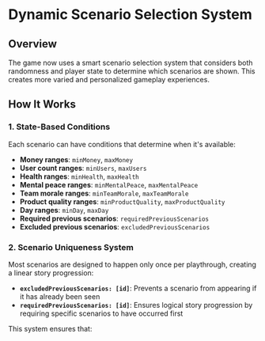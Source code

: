 # Dynamic Scenario Selection System

## Overview

The game now uses a smart scenario selection system that considers both randomness and player state to determine which scenarios are shown. This creates more varied and personalized gameplay experiences.

## How It Works

### 1. State-Based Conditions
Each scenario can have conditions that determine when it's available:
- **Money ranges**: `minMoney`, `maxMoney`
- **User count ranges**: `minUsers`, `maxUsers`
- **Health ranges**: `minHealth`, `maxHealth`
- **Mental peace ranges**: `minMentalPeace`, `maxMentalPeace`
- **Team morale ranges**: `minTeamMorale`, `maxTeamMorale`
- **Product quality ranges**: `minProductQuality`, `maxProductQuality`
- **Day ranges**: `minDay`, `maxDay`
- **Required previous scenarios**: `requiredPreviousScenarios`
- **Excluded previous scenarios**: `excludedPreviousScenarios`

### 2. Scenario Uniqueness System
Most scenarios are designed to happen only once per playthrough, creating a linear story progression:

- **`excludedPreviousScenarios: [id]`**: Prevents a scenario from appearing if it has already been seen
- **`requiredPreviousScenarios: [id]`**: Ensures logical story progression by requiring specific scenarios to have occurred first

This system ensures that:
- Each milestone in the startup journey happens exactly once
- Story events follow a logical sequence (can't get user feedback before starting to code)
- Players experience a complete, non-repetitive narrative arc

### 3. Scenario Categories
Scenarios are categorized to help with selection:
- `early`: Early game scenarios (days 1-10) - Foundation building
- `mid`: Mid game scenarios (days 10-30) - Growth and challenges
- `late`: Late game scenarios (days 30+) - Scaling and success
- `crisis`: Scenarios that appear when player is struggling
- `opportunity`: Scenarios that appear when player is doing well
- `growth`: Scenarios focused on expansion and scaling

### 4. Weighted Selection
Each scenario has a base weight that gets adjusted based on:
- **Unseen scenarios**: 2x weight boost for scenarios the player hasn't seen
- **Recent history**: 0.3x weight for scenarios seen in the last 5 days
- **Game state**: Additional adjustments based on current player stats

### 5. Crisis and Opportunity Detection
The system automatically detects when to show crisis or opportunity scenarios:
- **Crisis triggers**: Low health (<30), low money (<1000), low team morale (<30), etc.
- **Opportunity triggers**: High stats across the board (>70 for most metrics)

## Example Scenario Configuration

```typescript
{
  id: 5,
  title: "The Coffee Shop Meeting",
  description: "You're working at your local coffee shop when a stranger notices your FitFlow app...",
  category: 'opportunity',
  weight: 1.3,
  conditions: {
    minDay: 6,
    maxDay: 12,
    minUsers: 40,
    maxUsers: 150,
    requiredPreviousScenarios: [3], // Must have launched on App Store
    excludedPreviousScenarios: [5]  // Can only happen once
  },
  decisions: [...]
}
```

## FitFlow Game Structure

The FitFlow game demonstrates the full potential of this system with 20 unique scenarios:

### Early Game (Days 1-10) - Foundation Building
- **Scenario 1**: The First Line of Code - Starting the development journey
- **Scenario 2**: Your First User - Getting initial feedback
- **Scenario 3**: The App Store Decision - Launching the MVP
- **Scenario 4**: The First Bad Review - Handling early criticism
- **Scenario 5**: The Coffee Shop Meeting - Meeting an influencer

### Mid Game (Days 10-30) - Growth & Challenges
- **Scenario 6**: Server Costs Hit - First scaling challenge
- **Scenario 7**: The Feature Request Flood - Managing user demands
- **Scenario 8**: The Competitor Appears - Facing competition
- **Scenario 9**: The Burnout Warning - Health and work-life balance
- **Scenario 10**: The Viral Moment - Handling sudden growth
- **Scenario 11**: The Team Decision - First hiring decision
- **Scenario 12**: The Data Breach Scare - Security challenges

### Late Game (Days 30+) - Scaling & Success
- **Scenario 13**: The Investment Pitch - VC funding opportunity
- **Scenario 14**: The Platform Expansion - Android development
- **Scenario 15**: The Corporate Partnership - B2B opportunities
- **Scenario 16**: The Team Conflict - Managing team dynamics
- **Scenario 17**: The International Launch - Global expansion
- **Scenario 18**: The Acquisition Offer - Exit opportunity
- **Scenario 19**: The Legacy Decision - Long-term planning
- **Scenario 20**: The Future of Fitness - Industry leadership

## Benefits

1. **Story-Driven Experience**: Each scenario builds on previous ones, creating a cohesive narrative
2. **No Repetition**: Players see each milestone exactly once per playthrough
3. **Logical Progression**: Events happen in realistic startup sequence
4. **Replayability**: Different decisions lead to different outcomes, even with same scenarios
5. **Variety**: 20 unique scenarios provide substantial content without repetition
6. **Responsiveness**: Crisis scenarios appear when the player is struggling
7. **Discovery**: Unseen scenarios are prioritized to show new content

## Configuration Options

When calling `ScenarioSelector.selectNextScenario()`, you can pass options:
- `forceRandom`: Force pure random selection (10% chance by default)
- `biasTowardsUnseen`: Prioritize unseen scenarios (default: true)
- `categoryPreference`: Prefer scenarios of a specific category

## Debug Information

In development mode, a debug panel shows:
- Current scenario details
- Seen vs total scenarios
- Current game state
- Selection factors
- Scenario dependencies and exclusions

This helps understand why specific scenarios are being chosen and ensures the story progression is working correctly. 